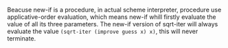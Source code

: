 Beacuse new-if is a procedure, in actual scheme interpreter, procedure use applicative-order
evaluation, which means new-if whill firstly evaluate the value of all its three parameters.
The new-if version of sqrt-iter will always evaluate the value `(sqrt-iter (improve guess x) x)`,
this will never terminate.
